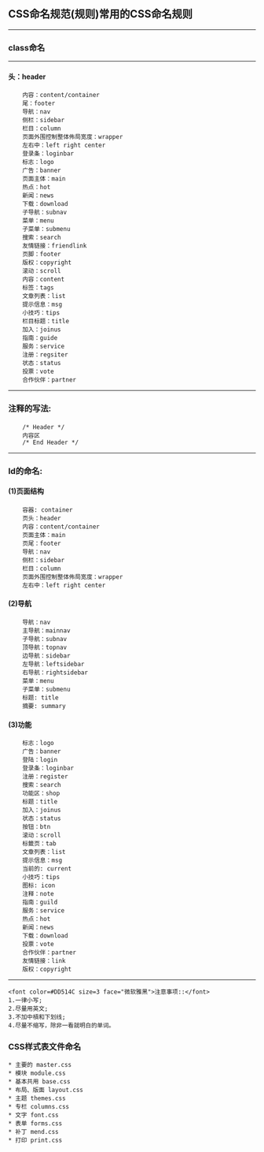 ## CSS命名规范(规则)常用的CSS命名规则
---------------------------------------
### class命名
---------------------------------------
#### 头：header　　
		内容：content/container　　
		尾：footer　　
		导航：nav　　
		侧栏：sidebar　　
		栏目：column　　
		页面外围控制整体佈局宽度：wrapper　　
		左右中：left right center　　
		登录条：loginbar　　
		标志：logo　　
		广告：banner　　
		页面主体：main　　
		热点：hot　　
		新闻：news　　
		下载：download　　
		子导航：subnav　　
		菜单：menu　　
		子菜单：submenu　　
		搜索：search　　
		友情链接：friendlink　　
		页脚：footer　　
		版权：copyright　　
		滚动：scroll　　
		内容：content　　
		标签：tags　　
		文章列表：list　　
		提示信息：msg　　
		小技巧：tips　　
		栏目标题：title　　
		加入：joinus　　
		指南：guide　　
		服务：service　　
		注册：regsiter　　
		状态：status　　
		投票：vote　　
		合作伙伴：partner
---------------------------------------
### 注释的写法:　　
		/* Header */　　
		内容区　　
		/* End Header */
---------------------------------------
### Id的命名:　　
#### (1)页面结构　　
		容器: container　　
		页头：header　　
		内容：content/container　　
		页面主体：main　　
		页尾：footer　　
		导航：nav　　
		侧栏：sidebar　　
		栏目：column　　
		页面外围控制整体佈局宽度：wrapper　　
		左右中：left right center
#### (2)导航　　
		导航：nav　　
		主导航：mainnav　　
		子导航：subnav　　
		顶导航：topnav　　
		边导航：sidebar　　
		左导航：leftsidebar　　
		右导航：rightsidebar　　
		菜单：menu　　
		子菜单：submenu　　
		标题: title　　
		摘要: summary
#### (3)功能　　
		标志：logo　　
		广告：banner　　
		登陆：login　　
		登录条：loginbar　　
		注册：register　　
		搜索：search　　
		功能区：shop　　
		标题：title　　
		加入：joinus　　
		状态：status　　
		按钮：btn　　
		滚动：scroll　　
		标籤页：tab　　
		文章列表：list　　
		提示信息：msg　　
		当前的: current　　
		小技巧：tips　　
		图标: icon　　
		注释：note　　
		指南：guild　　
		服务：service　　
		热点：hot　　
		新闻：news　　
		下载：download　　
		投票：vote　　
		合作伙伴：partner　　
		友情链接：link　　
		版权：copyright
---------------------------------------
	<font color=#DD514C size=3 face="微软雅黑">注意事项::</font>　
	1.一律小写;　　
	2.尽量用英文;　　
	3.不加中槓和下划线;　　
	4.尽量不缩写，除非一看就明白的单词。
### CSS样式表文件命名　　
	* 主要的 master.css　　
	* 模块 module.css　　
	* 基本共用 base.css　　
	* 布局、版面 layout.css　　
	* 主题 themes.css　　
	* 专栏 columns.css　　
	* 文字 font.css　　
	* 表单 forms.css　　
	* 补丁 mend.css　　
	* 打印 print.css
